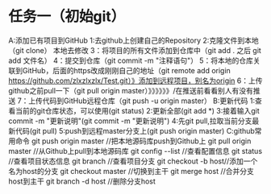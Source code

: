 # 任务一（初始git）
A:添加已有项目到GitHub
1:去github上创建自己的Repository
2:克隆文件到本地（git  clone）     本地去修改
3：将项目的所有文件添加到仓库中（git add .  之后     git add  文件名）
4：提交到仓库（git commit -m "注释语句"）
5：将本地的仓库关联到GitHub，后面的https改成刚刚自己的地址（git remote add origin https://github.com/zlxzlxzlx/Test.git）》添加到远程项目，别名为origin
6：上传github之前pull一下（git pull origin master）》》》》》》/在推送前看看别人有没有推送
7：上传代码到GitHub远程仓库（git push -u origin master）
B:更新代码
1:查看当前的git仓库状态，可以使用(git status)
2:更新全部(git add *)
3:接着输入git commit -m "更新说明"(git commit -m "更新说明")
4:先git pull,拉取当前分支最新代码(git pull)
5:push到远程master分支上(git push origin master)
C:github常用命令
git push origin master //把本地源码库push到Github上
git pull origin master //从Github上pull到本地源码库
git config --list //查看配置信息
git status //查看项目状态信息
git branch //查看项目分支
git checkout -b host//添加一个名为host的分支
git checkout master //切换到主干
git merge host //合并分支host到主干
git branch -d host //删除分支host
